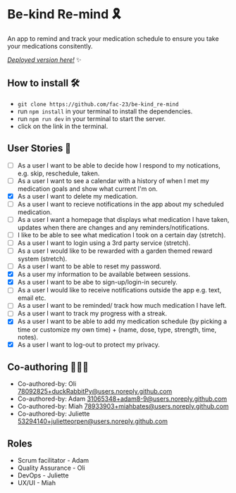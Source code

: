 # Be-kind Re-mind 🎗️

An app to remind and track your medication schedule to ensure you take your medications consitently.

[*Deployed version here!*](https://be-kind-re-mind-ten.vercel.app/) :sparkles:

## How to install 🛠️
* `git clone https://github.com/fac-23/be-kind_re-mind`
* run `npm install` in your terminal to install the dependencies.
* run `npm run dev` in your terminal to start the server.
* click on the link in the terminal.

## User Stories 👥
- [ ] As a user I want to be able to decide how I respond to my notications, e.g. skip, reschedule, taken.
- [ ] As a user I want to see a calendar with a history of when I met my medication goals and show what current I'm on.
- [x] As a user I want to delete my medication.
- [ ] As a user I want to recieve notifications in the app about my scheduled medication.
- [ ] As a user I want a homepage that displays what medication I have taken, updates when there are changes and any reminders/notifications.  
- [ ] I like to be able to see what medication I took on a certain day (stretch).
- [ ] As a user I want to login using a 3rd party service (stretch).
- [ ] As a user I would like to be rewarded with a garden themed reward system (stretch).
- [ ] As a user I want to be able to reset my password.
- [x] As a user my information to be available between sessions.
- [x] As a user I want to be abe to sign-up/login-in securely.
- [ ] As a user I would like to receive notifications outside the app e.g. text, email etc.
- [ ] As a user I want to be reminded/ track how much medication I have left.
- [ ] As a user I want to track my progress with a streak.
- [x] As a user I want to be able to add my medication schedule (by picking a time or customize my own time) + (name, dose, type, strength, time, notes).
- [x] As a user I want to log-out to protect my privacy.

## Co-authoring 🧑‍🤝‍🧑
* Co-authored-by: Oli  <78092825+duckRabbitPy@users.noreply.github.com>
* Co-authored-by: Adam <31065348+adam8-9@users.noreply.github.com>
* Co-authored-by: Miah <78933903+miahbates@users.noreply.github.com>
* Co-authored-by: Juliette <53294140+julietteorpen@users.noreply.github.com>

## Roles 
* Scrum facilitator - Adam
* Quality Assurance - Oli
* DevOps - Juliette 
* UX/UI - Miah







